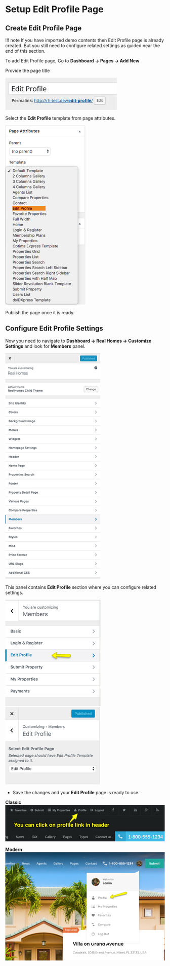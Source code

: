 # Setup Edit Profile Page

## Create Edit Profile Page

!!! note
    If you have imported demo contents then Edit Profile page is already created. But you still need to configure related settings as guided near the end of this section.

To add Edit Profile page, Go to **Dashboard → Pages → Add New**

Provide the page title 

![Real Homes Documentation](images/member-pages/edit-profile-title.png)

Select the **Edit Profile** template from page attributes.

![Real Homes Documentation](images/member-pages/edit-profile-template.png)

Publish the page once it is ready.

## Configure Edit Profile Settings

Now you need to navigate to **Dashboard → Real Homes → Customize Settings** and look for **Members** panel. 

![Real Homes Documentation](images/member-pages/members-customizer.png)
 
This panel contains **Edit Profile** section where you can configure related settings.

![Real Homes Documentation](images/member-pages/edit-profile-panel.png) ![Real Homes Documentation](images/member-pages/edit-profile-customizer-settings.png)

- Save the changes and your **Edit Profile** page is ready to use.

**Classic**
![Real Homes Documentation](images/member-pages/edit-profile-front-end.png)

**Modern** </br>
![Real Homes Documentation](images/member-pages/edit-profile-front-end-mod.png)